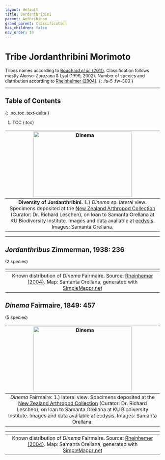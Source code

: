 ```yaml
---
layout: default
title: Jordanthribini
parent: Anthribinae
grand_parent: Classification
has_children: false
nav_order: 10
---
```



# Tribe Jordanthribini Morimoto

Tribes names according to [Bouchard _el al._ (2011)](https://zookeys.pensoft.net/articles.php?id=4001). Classification follows mostly Alonso-Zarazaga & Lyal (1999, 2002). Number of species and distribution according to [Rheinheimer (2004)](https://www.zobodat.at/pdf/Mitt-Ent-Ver-Stuttgart_39_2004_0001-0244.pdf).
{: .fs-5 .fw-300 }

---

## Table of Contents
{: .no_toc .text-delta }

1. TOC
{:toc}

| [<img src="https://media01.symbiota.org/media/ecdysis/Anthribidae/202303/NZAC_Dinema_lateral_edited_1679443884.jpg" alt="Dinema" width="320" height="213.4">](https://media01.symbiota.org/media/ecdysis/Anthribidae/202303/NZAC_Dinema_lateral_edited_1679443884.jpg) 
|:--:| 
|**Diversity of Jordanthribini.** 1.) *Dinema* sp. lateral view. Specimens deposited at the [New Zealand Arthropod Collection](https://www.landcareresearch.co.nz/tools-and-resources/collections/new-zealand-arthropod-collection-nzac/) (Curator: Dr. Richard Leschen), on loan to Samanta Orellana at KU Biodiversity Institute. Images and data available at [ecdysis](https://ecdysis.org). Images: Samanta Orellana. |

---

## _Jordanthribus_ Zimmerman, 1938: 236
(2 species)

|<img src="https://www.simplemappr.net/map/20240" alt="" />| 
|:--:| 
|Known distribution of _Dinema_ Fairmaire. Source: [Rheinhemer (2004)](https://www.zobodat.at/pdf/Mitt-Ent-Ver-Stuttgart_39_2004_0001-0244.pdf). Map: Samanta Orellana, generated with [SimpleMappr.net](https://www.simplemappr.net/) |


## _Dinema_ Fairmaire, 1849: 457
(5 species)

|  [<img src="https://media01.symbiota.org/media/ecdysis/Anthribidae/202303/NZAC_Dinema_lateral_edited_1679443884.jpg" alt="Dinema" width="320" height="213.4">](https://media01.symbiota.org/media/ecdysis/Anthribidae/202303/NZAC_Dinema_lateral_edited_1679443884.jpg) | 
|:--:| 
|_Dinema_ Fairmaire: 1.) lateral view. Specimens deposited at the [New Zealand Arthropod Collection](https://www.landcareresearch.co.nz/tools-and-resources/collections/new-zealand-arthropod-collection-nzac/) (Curator: Dr. Richard Leschen), on loan to Samanta Orellana at KU Biodiversity Institute. Images and data available at [ecdysis](https://ecdysis.org). Images: Samanta Orellana.|

|<img src="https://www.simplemappr.net/map/20239" alt="" />| 
|:--:| 
|Known distribution of _Dinema_ Fairmaire. Source: [Rheinhemer (2004)](https://www.zobodat.at/pdf/Mitt-Ent-Ver-Stuttgart_39_2004_0001-0244.pdf). Map: Samanta Orellana, generated with [SimpleMappr.net](https://www.simplemappr.net/) |


